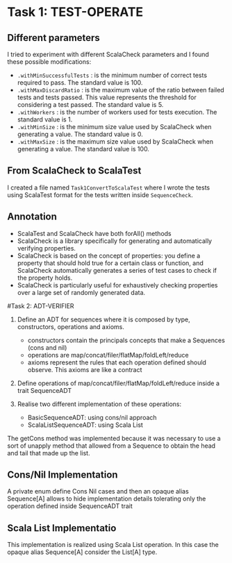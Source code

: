 # Task 1: TEST-OPERATE

## Different parameters

I tried to experiment with different ScalaCheck parameters and I found these possible modifications:
* `.withMinSuccessfulTests` : is the minimum number of correct tests required to pass. The standard value is 100.
* `.withMaxDiscardRatio` : is the maximum value of the ratio between failed tests and tests passed. This value represents the threshold for considering a test passed. The standard value is 5.
* `.withWorkers` : is the number of workers used for tests execution. The standard value is 1.
* `.withMinSize` : is the minimum size value used by ScalaCheck when generating a value. The standard value is 0.
* `.withMaxSize` : is the maximum size value used by ScalaCheck when generating a value. The standard value is 100.

## From ScalaCheck to ScalaTest

I created a file named `Task1ConvertToScalaTest` where I wrote the tests using ScalaTest format for the tests written inside `SequenceCheck`.

## Annotation

* ScalaTest and ScalaCheck have both forAll() methods
* ScalaCheck is a library specifically for generating and automatically verifying properties.
* ScalaCheck is based on the concept of properties: you define a property that should hold true for a certain class or function, and ScalaCheck automatically generates a series of test cases to check if the property holds.
* ScalaCheck is particularly useful for exhaustively checking properties over a large set of randomly generated data.

#Task 2: ADT-VERIFIER

1. Define an ADT for sequences where it is composed by type, constructors, operations and axioms.
   * constructors contain the principals concepts that make a Sequences (cons and nil)
   * operations are map/concat/filer/flatMap/foldLeft/reduce
   * axioms represent the rules that each operation defined should observe. This axioms are like a contract

2. Define operations of map/concat/filer/flatMap/foldLeft/reduce inside a trait SequenceADT
3. Realise two different implementation of these operations:
   * BasicSequenceADT: using cons/nil approach
   * ScalaListSequenceADT: using Scala List

The getCons method was implemented because it was necessary to use a sort of unapply method that allowed from a Sequence to obtain the head and tail that made up the list.

## Cons/Nil Implementation

A private enum define Cons Nil cases and then an opaque alias Sequence[A] allows to hide implementation details tolerating only the operation defined inside SequenceADT trait

## Scala List Implementatio

This implementation is realized using Scala List operation. In this case the opaque alias Sequence[A] consider the List[A] type.
